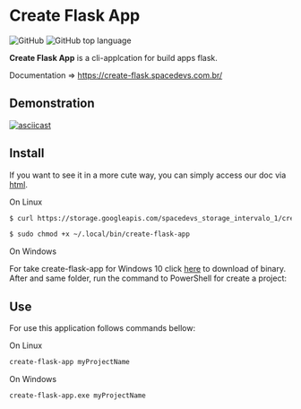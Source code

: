 # Create Flask App

![GitHub](https://img.shields.io/github/license/marcusmann/create-flask-app) ![GitHub top language](https://img.shields.io/github/languages/top/marcusmann/create-flask-app)

**Create Flask App** is a cli-applcation for build apps flask.

Documentation => https://create-flask.spacedevs.com.br/

## Demonstration


[![asciicast](https://asciinema.org/a/OTf4VOrnESrVycyW6OAUkxuMS.svg)](https://asciinema.org/a/OTf4VOrnESrVycyW6OAUkxuMS)


## Install

If you want to see it in a more cute way, you can simply access our doc via [html](https://create-flask.spacedevs.com.br/).

On Linux

```bash
$ curl https://storage.googleapis.com/spacedevs_storage_intervalo_1/create-flask-app > ~/.local/bin/create-flask-app
```

```bash
$ sudo chmod +x ~/.local/bin/create-flask-app 
```

On Windows

For take create-flask-app for Windows 10 click [here](https://storage.googleapis.com/spacedevs_storage_intervalo_1/create-flask-app.exe) to download of binary. After and same folder, run the command to PowerShell for create a project: 

## Use

For use this application follows commands bellow:

On Linux

```bash 
create-flask-app myProjectName
```

On Windows

```
create-flask-app.exe myProjectName
```